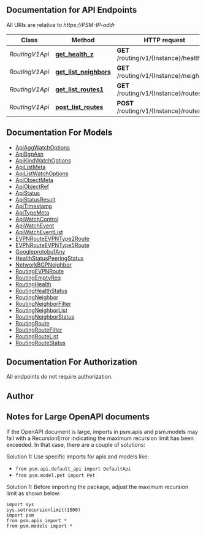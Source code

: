 
## Documentation for API Endpoints

All URIs are relative to *https://PSM-IP-addr*

Class | Method | HTTP request | Description
------------ | ------------- | ------------- | -------------
*RoutingV1Api* | [**get_health_z**](../../../../pensando_dss/docs/RoutingV1Api.md#get_health_z) | **GET** /routing/v1/{Instance}/health | 
*RoutingV1Api* | [**get_list_neighbors**](../../../../pensando_dss/docs/RoutingV1Api.md#get_list_neighbors) | **GET** /routing/v1/{Instance}/neighbors | 
*RoutingV1Api* | [**get_list_routes1**](../../../../pensando_dss/docs/RoutingV1Api.md#get_list_routes1) | **GET** /routing/v1/{Instance}/routes | 
*RoutingV1Api* | [**post_list_routes**](../../../../pensando_dss/docs/RoutingV1Api.md#post_list_routes) | **POST** /routing/v1/{Instance}/routes | 


## Documentation For Models

 - [ApiAggWatchOptions](../../../docs/ApiAggWatchOptions.md)
 - [ApiBgpAsn](../../../docs/ApiBgpAsn.md)
 - [ApiKindWatchOptions](../../../docs/ApiKindWatchOptions.md)
 - [ApiListMeta](../../../docs/ApiListMeta.md)
 - [ApiListWatchOptions](../../../docs/ApiListWatchOptions.md)
 - [ApiObjectMeta](../../../docs/ApiObjectMeta.md)
 - [ApiObjectRef](../../../docs/ApiObjectRef.md)
 - [ApiStatus](../../../docs/ApiStatus.md)
 - [ApiStatusResult](../../../docs/ApiStatusResult.md)
 - [ApiTimestamp](../../../docs/ApiTimestamp.md)
 - [ApiTypeMeta](../../../docs/ApiTypeMeta.md)
 - [ApiWatchControl](../../../docs/ApiWatchControl.md)
 - [ApiWatchEvent](../../../docs/ApiWatchEvent.md)
 - [ApiWatchEventList](../../../docs/ApiWatchEventList.md)
 - [EVPNRouteEVPNType2Route](../../../docs/EVPNRouteEVPNType2Route.md)
 - [EVPNRouteEVPNType5Route](../../../docs/EVPNRouteEVPNType5Route.md)
 - [GoogleprotobufAny](../../../docs/GoogleprotobufAny.md)
 - [HealthStatusPeeringStatus](../../../docs/HealthStatusPeeringStatus.md)
 - [NetworkBGPNeighbor](../../../docs/NetworkBGPNeighbor.md)
 - [RoutingEVPNRoute](../../../docs/RoutingEVPNRoute.md)
 - [RoutingEmptyReq](../../../docs/RoutingEmptyReq.md)
 - [RoutingHealth](../../../docs/RoutingHealth.md)
 - [RoutingHealthStatus](../../../docs/RoutingHealthStatus.md)
 - [RoutingNeighbor](../../../docs/RoutingNeighbor.md)
 - [RoutingNeighborFilter](../../../docs/RoutingNeighborFilter.md)
 - [RoutingNeighborList](../../../docs/RoutingNeighborList.md)
 - [RoutingNeighborStatus](../../../docs/RoutingNeighborStatus.md)
 - [RoutingRoute](../../../docs/RoutingRoute.md)
 - [RoutingRouteFilter](../../../docs/RoutingRouteFilter.md)
 - [RoutingRouteList](../../../docs/RoutingRouteList.md)
 - [RoutingRouteStatus](../../../docs/RoutingRouteStatus.md)


## Documentation For Authorization

 All endpoints do not require authorization.

## Author




## Notes for Large OpenAPI documents
If the OpenAPI document is large, imports in psm.apis and psm.models may fail with a
RecursionError indicating the maximum recursion limit has been exceeded. In that case, there are a couple of solutions:

Solution 1:
Use specific imports for apis and models like:
- `from psm.api.default_api import DefaultApi`
- `from psm.model.pet import Pet`

Solution 1:
Before importing the package, adjust the maximum recursion limit as shown below:
```
import sys
sys.setrecursionlimit(1500)
import psm
from psm.apis import *
from psm.models import *
```
